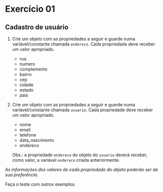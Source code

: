 # Exercício 01

## Cadastro de usuário

1. Crie um objeto com as propriedades a seguir e guarde numa variável/constante chamada `endereco`. Cada propriedade deve receber um valor apropriado.

    - rua
    - numero
    - complemento
    - bairro
    - cep
    - cidade
    - estado
    - pais

2. Crie um objeto com as propriedades a seguir e guarde numa variável/constante chamada `usuario`. Cada propriedade deve receber um valor apropriado.

    - nome
    - email
    - telefone
    - data_nascimento
    - endereco

    Obs.: a propriedade `endereco` do objeto do `usuario` deverá receber, como valor, a variável `endereco` criada anteriormente.

_As informações dos valores de cada propriedade do objeto poderão ser de sua preferência_.

Faça o teste com outros exemplos.

